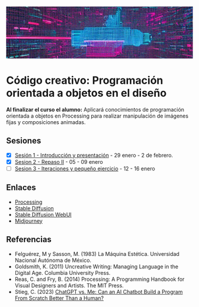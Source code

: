 ![portada](https://raw.githubusercontent.com/EmilioOcelotl/cc3-24-2/main/img/banner.jpeg)

# Código creativo: Programación orientada a objetos en el diseño

**Al finalizar el curso el alumno:** Aplicará conocimientos de programación orientada a objetos en Processing para realizar manipulación de imágenes fijas y composiciones animadas.

## Sesiones 

- [x] [Sesión 1 - Introducción y presentación](https://github.com/EmilioOcelotl/cc3-24-2/blob/main/doc/s01.md) - 29 enero - 2 de febrero.  
- [x] [Sesion 2 - Repaso II](https://github.com/EmilioOcelotl/cc3-24-2/blob/main/doc/s02.md) - 05 - 09 enero
- [ ] [Sesion 3 - Iteraciones y pequeño ejercicio](https://github.com/EmilioOcelotl/cc3-24-2/blob/main/doc/s03.md) - 12 - 16 enero

## Enlaces 

- [Processing](https://processing.org/)
- [Stable Diffusion](https://github.com/CompVis/stable-diffusion)
- [Stable Diffusion WebUI](https://github.com/AUTOMATIC1111/stable-diffusion-webui)
- [Midjourney](https://www.midjourney.com/home)

## Referencias 

- Felguérez, M y Sasson, M. (1983) La Máquina Estética. Universidad Nacional Autónoma de México. 
- Goldsmith, K. (2011) Uncreative Writing: Managing Language in the Digital Age. Columbia University Press.
- Reas, C. and Fry, B. (2014) Processing: A Programming Handbook for Visual Designers and Artists. The MIT Press.
- Stieg, C. (2023) [ChatGPT vs. Me: Can an AI Chatbot Build a Program From Scratch Better Than a Human?](https://www.codecademy.com/resources/blog/chatgpt-vs-human-developer-coding-project/)